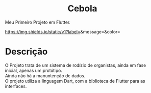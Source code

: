 <h1 align="center">Cebola</h1>

Meu Primeiro Projeto em Flutter.

https://img.shields.io/static/v1?label=<LABEL>&message=<MESSAGE>&color=<COLOR>

<h1 align="left">Descrição</h1>

<p>
O Projeto trata de um sistema de rodízio de organistas, ainda em fase inicial, apenas um protótipo.<br>
Ainda não há a manuntenção de dados.<br>
O projeto utiliza a linguagem Dart, com a biblioteca de Flutter para as interfaces.<br>
</p>
